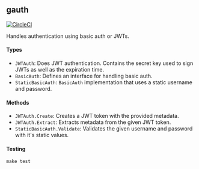 ## gauth

[![CircleCI](https://circleci.com/gh/hashamali/gauth/tree/master.svg?style=svg)](https://circleci.com/gh/hashamali/gauth/tree/master)

Handles authentication using basic auth or JWTs.

#### Types

* `JWTAuth`: Does JWT authentication. Contains the secret key used to sign JWTs as well as the expiration time.
* `BasicAuth`: Defines an interface for handling basic auth.
* `StaticBasicAuth`: `BasicAuth` implementation that uses a static username and password.

#### Methods

* `JWTAuth.Create`: Creates a JWT token with the provided metadata.
* `JWTAuth.Extract`: Extracts metadata from the given JWT token.
* `StaticBasicAuth.Validate`: Validates the given username and password with it's static values.

#### Testing

`make test`
